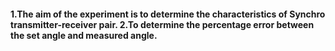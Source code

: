 #### 1.The aim of the experiment is to determine the characteristics of Synchro transmitter-receiver pair. 2.To determine the percentage error between the set angle and measured angle.
